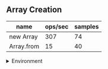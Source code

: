 ## Array Creation

|name|ops/sec|samples|
|-|-|-|
|new Array|307|74|
|Array.from|15|40|


<details>
<summary>Environment</summary>

* __Machine:__ linux x64 | 2 vCPUs | 6.8GB Mem
* __Run:__ Wed Oct 25 2023 03:38:47 GMT+0000 (Coordinated Universal Time)
</details>

<!--
{"environment":{"platform":"linux","arch":"x64","cpus":2,"totalMemory":6.7597503662109375},"benchmarks":[{"name":"new Array","opsSec":306.8841833834791,"samples":4},{"name":"Array.from","opsSec":14.66927827006052,"samples":1}]}-->
